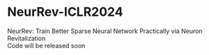 # NeurRev-ICLR2024
NeurRev: Train Better Sparse Neural Network Practically via Neuron Revitalization  
Code will be released soon
